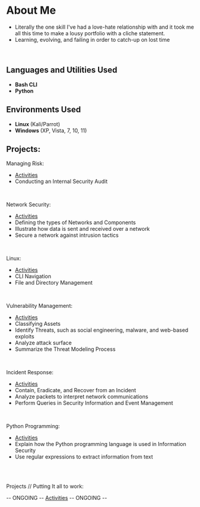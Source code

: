 <h1> About Me </h1>

- Literally the one skill I've had a love-hate relationship with and it took me all this time to make a lousy portfolio with a cliche statement.
- Learning, evolving, and failing in order to catch-up on lost time

<br />


<h2>Languages and Utilities Used</h2>

- <b> Bash CLI </b> 
- <b> Python </b>

<h2><b> Environments Used </b></h2>

- <b> Linux </b> (Kali/Parrot)
- <b> Windows </b> (XP, Vista, 7, 10, 11)

<h2> Projects: </h2>

<p align="left">

 Managing Risk: <br/>
<!-- <img src=""/> -->
- [Activities](https://github.com/charliecash310/Course-2-Managing-Risks)
- Conducting an Internal Security Audit
<br />

Network Security: <br/>
<!-- <img src=""/> -->
- [Activities](https://github.com/charliecash310/Course-3---Network-Security)
- Defining the types of Networks and Components
- Illustrate how data is sent and received over a network
- Secure a network against intrusion tactics
<br />

Linux: <br/>
<!-- <img src=""/> -->
- [Activities](https://github.com/charliecash310/Course-4---Linux-SQL)
- CLI Navigation
- File and Directory Management
<br />

Vulnerability Management:  <br/>
<!-- <img src=""/> -->
- [Activities](https://github.com/charliecash310/Course-5-Assets-Threats-and-Vulnerabilities)
- Classifying Assets
- Identify Threats, such as social engineering, malware, and web-based exploits
- Analyze attack surface
- Summarize the Threat Modeling Process
<br />

Incident Response:  <br/>
<!-- <img src=""/> -->
- [Activities](https://github.com/charliecash310/Course-6-Incident-Response)
- Contain, Eradicate, and Recover from an Incident
- Analyze packets to interpret network communications
- Perform Queries in Security Information and Event Management
<br />

Python Programming:  <br/>
<!-- <img src=""/> -->
- [Activities](https://github.com/charliecash310/Course-7-Python-Programming)
- Explain how the Python programming language is used in Information Security
- Use regular expressions to extract information from text
<br />
<br />

Projects // Putting It all to work:  <br/>
<!-- <img src=""/> -->
-- ONGOING --
[Activities](https://github.com/charliecash310/PROJECTS)
-- ONGOING --


</p>

<!--
 ```diff
- text in red
+ text in green
! text in orange
# text in gray
@@ text in purple (and bold)@@
```
--!>
